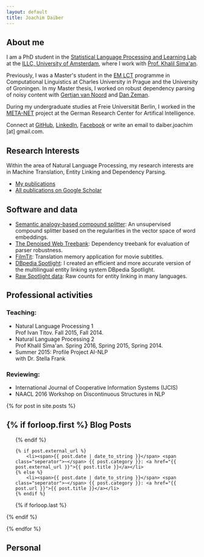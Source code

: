 ```yaml
---
layout: default
title: Joachim Daiber
---
```


About me
--------

I am a PhD student in the [Statistical Language Processing and Learning Lab](https://staff.fnwi.uva.nl/k.simaan/research_all.html) at the [ILLC, University of Amsterdam](https://www.illc.uva.nl/), where I work with [Prof. Khalil Sima'an](https://staff.fnwi.uva.nl/k.simaan/).

Previously, I was a Master's student in the [EM LCT](http://lct-master.org) programme in Computational Linguistics at Charles University in Prague and the University of Groningen. In my Master thesis, I worked on robust dependency parsing of noisy content with [Gertjan van Noord](http://www.let.rug.nl/vannoord/) and [Dan Zeman](http://ufal.mff.cuni.cz/daniel-zeman).

During my undergraduate studies at Freie Universität Berlin, I worked in the [META-NET](http://www.meta-net.eu) project at the German Research Center for Artifical Intelligence.

Connect at [GitHub](http://github.com/jodaiber), [LinkedIn](https://www.linkedin.com/pub/joachim-daiber/84/279/93a),  [Facebook](https://facebook.com/jodaiber) or write an email to daiber.joachim [at] gmail.com.



## Research Interests

Within the area of Natural Language Processing, my research interests are 
in Machine Translation, Entity Linking and Dependency Parsing.

- [My publications](publications)
- [All publications on Google Scholar](http://scholar.google.nl/citations?user=sApPUZUAAAAJ)

## Software and data

- [Semantic analogy-based compound splitter](https://github.com/jodaiber/semantic_compound_splitting): An unsupervised compound splitter based on the regularities in the vector space of word embeddings.
- [The Denoised Web Treebank](DenoisedWebTreebank): Dependency treebank for evaluation of parser robustness.
- [FilmTit](https://github.com/runn1ng/FilmTit): Translation memory application for movie subtitles.
- [DBpedia Spotlight](http://spotlight.dbpedia.org/): I created an efficient and more accurate version of the multilingual entity linking system DBpedia Spotlight.
- [Raw Spotlight data](entity-linking): Raw counts for entity linking in many languages.


## Professional activities

### Teaching:
- Natural Language Processing 1  
  Prof Ivan Titov. Fall 2015, Fall 2014.
- Natural Language Processing 2  
  Prof Khalil Sima'an. Spring 2016, Spring 2015, Spring 2014.
- Summer 2015: Profile Project AI-NLP  
  with Dr. Stella Frank

### Reviewing:
- International Journal of Cooperative Information Systems (IJCIS)
- NAACL 2016 Workshop on Discontinuous Structures in NLP

{% for post in site.posts %}

{% if forloop.first %}
Blog Posts
----------

<ul class="posts">

{% endif %}

    {% if post.external_url %}
    	<li><span>{{ post.date | date_to_string }}</span> <span class="seperator">~</span> {{ post.category }}: <a href="{{ post.external_url }}">{{ post.title }}</a></li>
    {% else %}
    	<li><span>{{ post.date | date_to_string }}</span> <span class="seperator">~</span> {{ post.category }}: <a href="{{ post.url }}">{{ post.title }}</a></li>
    {% endif %}

 
{% if forloop.last %}

</ul>

{% endif %}

{% endfor %}


Personal
--------

<div id="instafeed"></div>

<script src="/js/instafeed.min.js"></script>
<script type="text/javascript">
    var feed = new Instafeed({
		get: 'user',
		userId: 601088313,
    clientId: '871dc07542884adf9aa3b1d62e27a0bd',
    accessToken: '601088313.871dc07.bb1a384477cf419b96948c783fdb5239',
		link: 'true',
		limit: '10'
    });
    feed.run();
</script>
